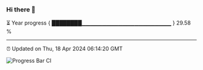 ### Hi there 👋

⏳ Year progress { ████████▁▁▁▁▁▁▁▁▁▁▁▁▁▁▁▁▁▁▁▁▁▁ } 29.58 %

---

⏰ Updated on Thu, 18 Apr 2024 06:14:20 GMT

![Progress Bar CI](https://github.com/liununu/liununu/workflows/Progress%20Bar%20CI/badge.svg)
